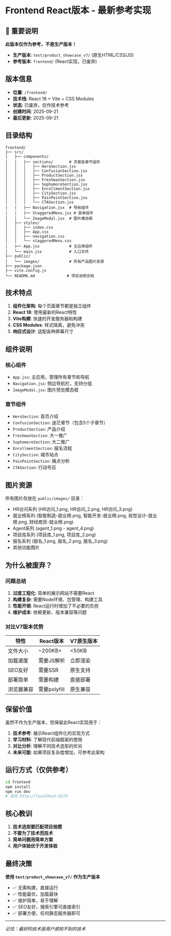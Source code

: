 # Frontend React版本 - 最新参考实现

## 🎯 重要说明
**此版本仅作为参考，不是生产版本！**
- **生产版本**: `test/product_showcase_v7/` (原生HTML/CSS/JS)
- **参考版本**: `frontend/` (React实现，已废弃)

## 版本信息
- **位置**: `/frontend/`
- **技术栈**: React 18 + Vite + CSS Modules
- **状态**: 已废弃，仅作技术参考
- **创建时间**: 2025-09-21
- **最后更新**: 2025-09-21

## 目录结构
```
frontend/
├── src/
│   ├── components/
│   │   ├── sections/       # 页面各章节组件
│   │   │   ├── HeroSection.jsx
│   │   │   ├── ConfusionSection.jsx
│   │   │   ├── ProductSection.jsx
│   │   │   ├── FreshmanSection.jsx
│   │   │   ├── SophomoreSection.jsx
│   │   │   ├── EnrollmentSection.jsx
│   │   │   ├── CitySection.jsx
│   │   │   ├── PainPointSection.jsx
│   │   │   └── CTASection.jsx
│   │   ├── Navigation.jsx  # 导航组件
│   │   ├── StaggeredMenu.jsx # 菜单组件
│   │   └── ImageModal.jsx  # 图片模态框
│   ├── styles/
│   │   ├── index.css
│   │   ├── App.css
│   │   ├── navigation.css
│   │   └── staggeredMenu.css
│   ├── App.jsx             # 主应用组件
│   └── main.jsx            # 入口文件
├── public/
│   └── images/             # 所有产品图片资源
├── package.json
├── vite.config.js
└── README.md              # 项目说明文档
```

## 技术特点
1. **组件化架构**: 每个页面章节都是独立组件
2. **React 18**: 使用最新的React特性
3. **Vite构建**: 快速的开发服务器和构建
4. **CSS Modules**: 样式隔离，避免冲突
5. **响应式设计**: 适配各种屏幕尺寸

## 组件说明

### 核心组件
- `App.jsx`: 主应用，管理所有章节和导航
- `Navigation.jsx`: 侧边导航栏，支持分组
- `ImageModal.jsx`: 图片预览模态框

### 章节组件
- `HeroSection`: 首页介绍
- `ConfusionSection`: 迷茫章节（包含5个子章节）
- `ProductSection`: 产品介绍
- `FreshmanSection`: 大一推广
- `SophomoreSection`: 大二推广
- `EnrollmentSection`: 报名流程
- `CitySection`: 城市站点
- `PainPointSection`: 痛点分析
- `CTASection`: 行动号召

## 图片资源
所有图片存放在 `public/images/` 目录：
- HR访问系列 (HR访问_1.png, HR访问_2.png, HR访问_3.png)
- 就业榜系列 (智能制造-就业榜.png, 智能开发-就业榜.png, 视觉设计-就业榜.png, 财经商贸-就业榜.png)
- Agent系列 (agent_1.png - agent_4.png)
- 项目库系列 (项目库_1.png, 项目库_2.png)
- 报名系列 (报名_1.png, 报名_2.png, 报名_3.png)
- 其他功能图片

## 为什么被废弃？

### 问题总结
1. **过度工程化**: 简单的展示网站不需要React
2. **构建复杂**: 需要Node环境、包管理、构建工具
3. **性能开销**: React运行时增加了不必要的负担
4. **维护成本**: 依赖更新、版本兼容等问题

### 对比V7版本优势
| 特性 | React版本 | V7原生版本 |
|------|----------|-----------|
| 文件大小 | ~200KB+ | <50KB |
| 加载速度 | 需要JS解析 | 立即渲染 |
| SEO友好 | 需要SSR | 原生支持 |
| 部署简单 | 需要构建 | 直接部署 |
| 浏览器兼容 | 需要polyfill | 原生兼容 |

## 保留价值
虽然不作为生产版本，但保留此React实现用于：
1. **技术参考**: 展示React组件化的实现方式
2. **学习材料**: 了解现代前端框架的使用
3. **对比分析**: 理解不同技术选型的优劣
4. **未来可能**: 如果项目复杂度增加，可参考此架构

## 运行方式（仅供参考）
```bash
cd frontend
npm install
npm run dev
# 访问 http://localhost:5173
```

## 核心教训
1. **技术选型要匹配项目规模**
2. **不要为了技术而技术**
3. **简单问题用简单方案**
4. **用户体验优于开发体验**

## 最终决策
**使用 `test/product_showcase_v7/` 作为生产版本**
- ✅ 无需构建，直接运行
- ✅ 性能最优，加载最快
- ✅ 维护简单，易于理解
- ✅ SEO友好，搜索引擎可直接索引
- ✅ 部署方便，任何静态服务器即可

---
*记住：最好的技术是用户感知不到的技术*